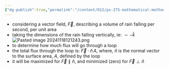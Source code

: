 ```yaml
---
{"dg-publish":true,"permalink":"/content/012/px-275-mathematical-methods/term-1/d-vector-integration/d4-vector-surface-area/px-275-d4a-flux-of-a-vector-field-through-a-loop/","noteIcon":"1","created":"2024-11-25T10:50:32.000+00:00","updated":"2024-11-26T10:05:58.918+00:00"}
---
```


- considering a vector field, $\vec F$, describing a volume of rain falling per second, per unit area
- taking the dimensions of the rain falling vertically, ie: $\sim - \hat k$
![Pasted image 20241118121243.png](/img/user/pics/Pasted%20image%2020241118121243.png)
- to determine how much flux will go through a loop
- the total flux through the loop is: $\vec F \cdot \hat n \, A$, where, $\hat n$ is the normal vector to the surface area, $A$, defined by the loop
- it will be maximized for $\vec F \parallel \hat n$, and minimized (zero) for $\vec F \perp \hat n$
